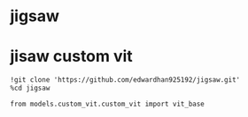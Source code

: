 # jigsaw

# jisaw custom vit
```markdown
!git clone 'https://github.com/edwardhan925192/jigsaw.git'
%cd jigsaw

from models.custom_vit.custom_vit import vit_base
```

